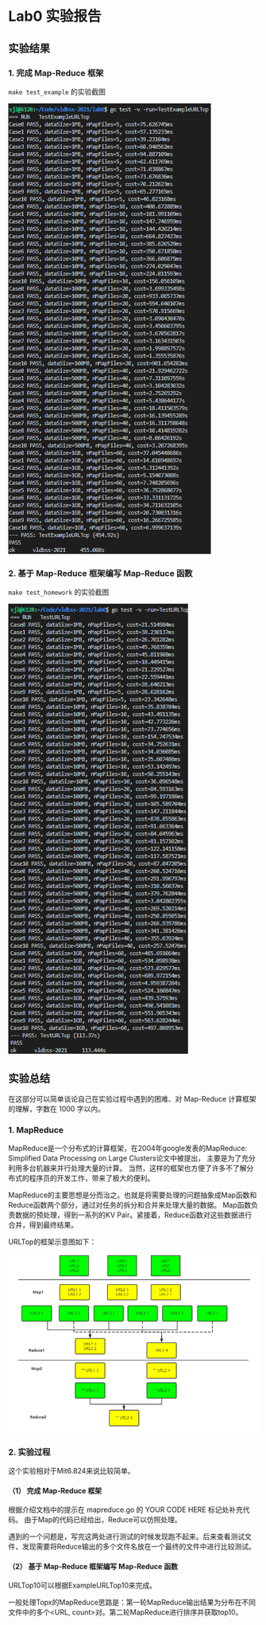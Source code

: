 # Lab0 实验报告

## 实验结果

### 1. 完成 Map-Reduce 框架

`make test_example` 的实验截图

![image](../images/TestExampleURLTop.png)

### 2. 基于 Map-Reduce 框架编写 Map-Reduce 函数

`make test_homework` 的实验截图

![image](../images/TestURLTop.png)

## 实验总结

在这部分可以简单谈论自己在实验过程中遇到的困难、对 Map-Reduce 计算框架的理解，字数在 1000 字以内。

### 1. MapReduce

MapReduce是一个分布式的计算框架，在2004年google发表的MapReduce: Simplified Data Processing on Large Clusters论文中被提出，
主要是为了充分利用多台机器来并行处理大量的计算。 当然，这样的框架也方便了许多不了解分布式的程序员的开发工作，带来了极大的便利。

MapReduce的主要思想是分而治之。也就是将需要处理的问题抽象成Map函数和Reduce函数两个部分，通过对任务的拆分和合并来处理大量的数据。
Map函数负责数据的预处理，得到一系列的KV Pair。紧接着，Reduce函数对这些数据进行合并，得到最终结果。

URLTop的框架示意图如下：

![image](../images/URLTop1.png)

### 2. 实验过程

这个实验相对于Mit6.824来说比较简单。

#### （1） 完成 Map-Reduce 框架

根据介绍文档中的提示在 mapreduce.go 的 YOUR CODE HERE 标记处补充代码。 由于Map的代码已经给出，Reduce可以仿照处理。

遇到的一个问题是，写完这两处进行测试的时候发现跑不起来。后来查看测试文件，发现需要将Reduce输出的多个文件名放在一个最终的文件中进行比较测试。

#### （2） 基于 Map-Reduce 框架编写 Map-Reduce 函数

URLTop10可以根据ExampleURLTop10来完成。

一般处理Topx的MapReduce思路是：第一轮MapReduce输出结果为分布在不同文件中的多个<URL, count>对。第二轮MapReduce进行排序并获取top10。



